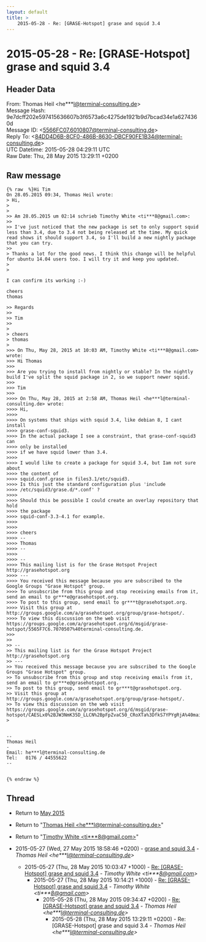 ```yaml
---
layout: default
title: >
    2015-05-28 - Re: [GRASE-Hotspot] grase and squid 3.4
---
```


# 2015-05-28 - Re: [GRASE-Hotspot] grase and squid 3.4

## Header Data

From: Thomas Heil \<he***l@terminal-consulting.de\><br>
Message Hash: 9e7dcff202e597415636607b3f6573a6c4275de1921b9d7bcad34e1a6274360d<br>
Message ID: \<5566FC07.6010807@terminal-consulting.de\><br>
Reply To: \<84DD4D6B-8CF0-486B-8630-DBCF90FE1B34@terminal-consulting.de\><br>
UTC Datetime: 2015-05-28 04:29:11 UTC<br>
Raw Date: Thu, 28 May 2015 13:29:11 +0200<br>

## Raw message

```
{% raw  %}Hi Tim
On 28.05.2015 09:34, Thomas Heil wrote:
> Hi,
> 
> 
>> Am 28.05.2015 um 02:14 schrieb Timothy White <ti***8@gmail.com>:
>>
>> I've just noticed that the new package is set to only support squid less than 3.4, due to 3.4 not being released at the time. My quick read shows it should support 3.4, so I'll build a new nightly package that you can try.
>>
> Thanks a lot for the good news. I think this change will be helpful for ubuntu 14.04 users too. I will try it and keep you updated.
> 
> 

I can confirm its working :-)

cheers
thomas

>> Regards
>>
>> Tim
>>
> 
> cheers
> thomas
> 
>>> On Thu, May 28, 2015 at 10:03 AM, Timothy White <ti***8@gmail.com> wrote:
>>> Hi Thomas
>>>
>>> Are you trying to install from nightly or stable? In the nightly build I've split the squid package in 2, so we support newer squid.
>>>
>>> Tim
>>>
>>>> On Thu, May 28, 2015 at 2:58 AM, Thomas Heil <he***l@terminal-consulting.de> wrote:
>>>> Hi,
>>>>
>>>> On systems that ships with squid 3.4, like debian 8, I cant install
>>>> grase-conf-squid3.
>>>> In the actual package I see a constraint, that grase-conf-squid3 can
>>>> only be installed
>>>> if we have squid lower than 3.4.
>>>>
>>>> I would like to create a package for squid 3.4, but Iam not sure about
>>>> the content of
>>>> squid.conf.grase in files3.1/etc/squid3.
>>>> Is this just the standard configuration plus 'include
>>>> /etc/squid3/grase.d/*.conf' ?
>>>>
>>>> Should this be possible I could create an overlay repository that hold
>>>> the package
>>>> squid-conf-3.3-4.1 for example.
>>>>
>>>>
>>>> cheers
>>>> --
>>>> Thomas
>>>> --
>>>>
>>>> --
>>>> This mailing list is for the Grase Hotspot Project http://grasehotspot.org
>>>> ---
>>>> You received this message because you are subscribed to the Google Groups "Grase Hotspot" group.
>>>> To unsubscribe from this group and stop receiving emails from it, send an email to gr***e@grasehotspot.org.
>>>> To post to this group, send email to gr***t@grasehotspot.org.
>>>> Visit this group at http://groups.google.com/a/grasehotspot.org/group/grase-hotspot/.
>>>> To view this discussion on the web visit https://groups.google.com/a/grasehotspot.org/d/msgid/grase-hotspot/5565F7C6.7070507%40terminal-consulting.de.
>>>
>>
>> -- 
>> This mailing list is for the Grase Hotspot Project http://grasehotspot.org
>> --- 
>> You received this message because you are subscribed to the Google Groups "Grase Hotspot" group.
>> To unsubscribe from this group and stop receiving emails from it, send an email to gr***e@grasehotspot.org.
>> To post to this group, send email to gr***t@grasehotspot.org.
>> Visit this group at http://groups.google.com/a/grasehotspot.org/group/grase-hotspot/.
>> To view this discussion on the web visit https://groups.google.com/a/grasehotspot.org/d/msgid/grase-hotspot/CAESLx0%2BJW3NmK35D_LLCN%2BpFpZvaC50_CRoXTa%3DfkS7YPYgRjA%40mail.gmail.com.
> 


-- 
Thomas Heil
-
Email: he***l@terminal-consulting.de
Tel:   0176 / 44555622
--


{% endraw %}
```

## Thread

+ Return to [May 2015](/archive/2015/05)

+ Return to "[Thomas Heil <he***l<span>@</span>terminal-consulting.de>](/authors/he___l_at_terminalconsulting_de)"
+ Return to "[Timothy White <ti***8<span>@</span>gmail.com>](/authors/ti___8_at_gmail_com)"

+ 2015-05-27 (Wed, 27 May 2015 18:58:46 +0200) - [grase and squid 3.4](/archive/2015/05/24011ecea9a5dbb4927873f808ac10470dd65a905b3356eb53718b4f773eb592) - _Thomas Heil \<he***l@terminal-consulting.de\>_
  + 2015-05-27 (Thu, 28 May 2015 10:03:47 +1000) - [Re: [GRASE-Hotspot] grase and squid 3.4](/archive/2015/05/539eed7d45faf166c2441420741460259b7b1722ee88a7ba653619db3c47cec1) - _Timothy White \<ti***8@gmail.com\>_
    + 2015-05-27 (Thu, 28 May 2015 10:14:21 +1000) - [Re: [GRASE-Hotspot] grase and squid 3.4](/archive/2015/05/ca6a682ebcc029441ffb4c254c64db39538356ee517b83f10c30586cdf51f5b5) - _Timothy White \<ti***8@gmail.com\>_
      + 2015-05-28 (Thu, 28 May 2015 09:34:47 +0200) - [Re: [GRASE-Hotspot] grase and squid 3.4](/archive/2015/05/6dc0c20ac9e96106a5a5f048af44eb70d843aff71db74eaeaaf5c9ce816ab33c) - _Thomas Heil \<he***l@terminal-consulting.de\>_
        + 2015-05-28 (Thu, 28 May 2015 13:29:11 +0200) - Re: [GRASE-Hotspot] grase and squid 3.4 - _Thomas Heil \<he***l@terminal-consulting.de\>_

